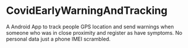 # CovidEarlyWarningAndTracking
A Android App to track people GPS location and send warnings when someone who was in close proximity and register as have symptoms. No personal data just a phone IMEI scrambled. 
